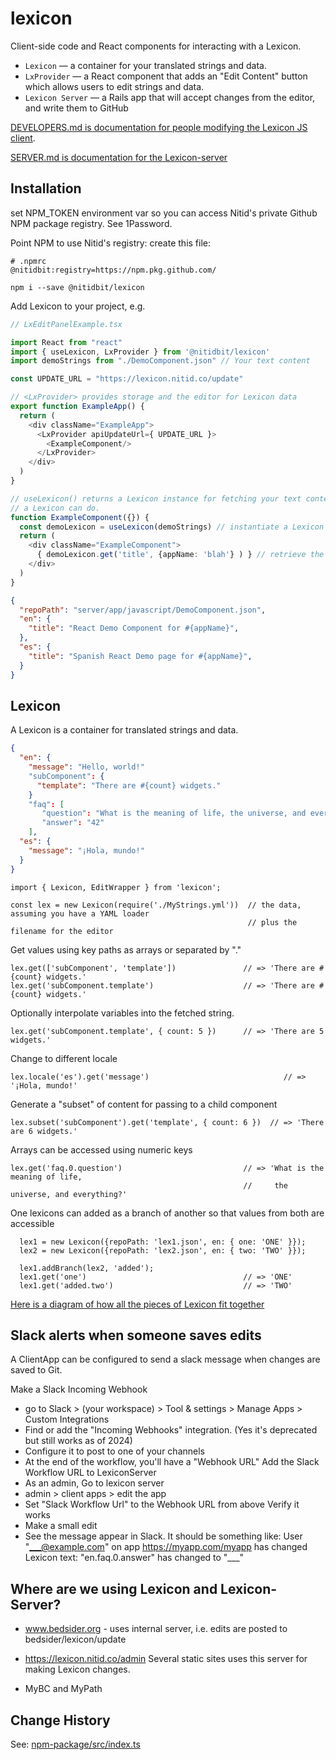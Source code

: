 lexicon
=======

Client-side code and React components for interacting with a Lexicon.

- `Lexicon` — a container for your translated strings and data.
- `LxProvider` — a React component that adds an "Edit Content" button which allows users to edit strings and data.
- `Lexicon Server` — a Rails app that will accept changes from the editor, and write them to GitHub

[DEVELOPERS.md is documentation for people modifying the Lexicon JS client](DEVELOPERS.md).

[SERVER.md is documentation for the Lexicon-server](SERVER.md)

Installation
------------
set NPM_TOKEN environment var so you can access Nitid's private Github NPM package registry. See 1Password.

Point NPM to use Nitid's registry: create this file:
```
# .npmrc
@nitidbit:registry=https://npm.pkg.github.com/
```

    npm i --save @nitidbit/lexicon

Add Lexicon to your project, e.g.
``` typescript
// LxEditPanelExample.tsx

import React from "react"
import { useLexicon, LxProvider } from '@nitidbit/lexicon'
import demoStrings from "./DemoComponent.json" // Your text content

const UPDATE_URL = "https://lexicon.nitid.co/update"

// <LxProvider> provides storage and the editor for Lexicon data
export function ExampleApp() {
  return (
    <div className="ExampleApp">
      <LxProvider apiUpdateUrl={ UPDATE_URL }>
        <ExampleComponent/>
      </LxProvider>
    </div>
  )
}

// useLexicon() returns a Lexicon instance for fetching your text content. See next section for what
// a Lexicon can do.
function ExampleComponent({}) {
  const demoLexicon = useLexicon(demoStrings) // instantiate a Lexicon with our strings
  return (
    <div className="ExampleComponent">
      { demoLexicon.get('title', {appName: 'blah'} ) } // retrieve the localized 'title', and insert 'appName'
    </div>
  )
}
```
``` json
{
  "repoPath": "server/app/javascript/DemoComponent.json",
  "en": {
    "title": "React Demo Component for #{appName}",
  },
  "es": {
    "title": "Spanish React Demo page for #{appName}",
  }
}
```


Lexicon
-------
A Lexicon is a container for translated strings and data.

```json
{
  "en": {
    "message": "Hello, world!"
    "subComponent": {
      "template": "There are #{count} widgets."
    }
    "faq": [
       "question": "What is the meaning of life, the universe, and everything?"
       "answer": "42"
    ],
  "es": {
    "message": "¡Hola, mundo!"
  }
}
```
    import { Lexicon, EditWrapper } from 'lexicon';

    const lex = new Lexicon(require('./MyStrings.yml'))  // the data, assuming you have a YAML loader
                                                         // plus the filename for the editor

Get values using key paths as arrays or separated by "."

    lex.get(['subComponent', 'template'])               // => 'There are #{count} widgets.'
    lex.get('subComponent.template')                    // => 'There are #{count} widgets.'

Optionally interpolate variables into the fetched string.

    lex.get('subComponent.template', { count: 5 })      // => 'There are 5 widgets.'

Change to different locale

    lex.locale('es').get('message')                              // => '¡Hola, mundo!'

Generate a "subset" of content for passing to a child component

    lex.subset('subComponent').get('template', { count: 6 })  // => 'There are 6 widgets.'

Arrays can be accessed using numeric keys

    lex.get('faq.0.question')                           // => 'What is the meaning of life,
                                                        //     the universe, and everything?'

One lexicons can added as a branch of another so that values from both are accessible

      lex1 = new Lexicon({repoPath: 'lex1.json', en: { one: 'ONE' }});
      lex2 = new Lexicon({repoPath: 'lex2.json', en: { two: 'TWO' }});

      lex1.addBranch(lex2, 'added');
      lex1.get('one')                                   // => 'ONE'
      lex1.get('added.two')                             // => 'TWO'

[Here is a diagram of how all the pieces of Lexicon fit together](LexiconComponents.png)


Slack alerts when someone saves edits
-------------------------------------
A ClientApp can be configured to send a slack message when changes are saved to Git.

Make a Slack Incoming Webhook
  - go to Slack > (your workspace) > Tool & settings > Manage Apps > Custom Integrations
  - Find or add the "Incoming Webhooks" integration. (Yes it's deprecated but still works as of 2024)
  - Configure it to post to one of your channels
  - At the end of the workflow, you'll have a "Webhook URL"
Add the Slack Workflow URL to LexiconServer
  - As an admin, Go to lexicon server
  - admin > client apps > edit the app
  - Set "Slack Workflow Url" to the Webhook URL from above
Verify it works
  - Make a small edit
  - See the message appear in Slack. It should be something like:
    User "___@example.com" on app https://myapp.com/myapp has changed Lexicon text:
      "en.faq.0.answer" has changed to "___"


Where are we using Lexicon and Lexicon-Server?
----------------------------------------------

- www.bedsider.org - uses internal server, i.e. edits are posted to bedsider/lexicon/update

- https://lexicon.nitid.co/admin
    Several static sites uses this server for making Lexicon changes.

- MyBC and MyPath


Change History
--------------
See: [npm-package/src/index.ts](npm-package/src/index.ts)
